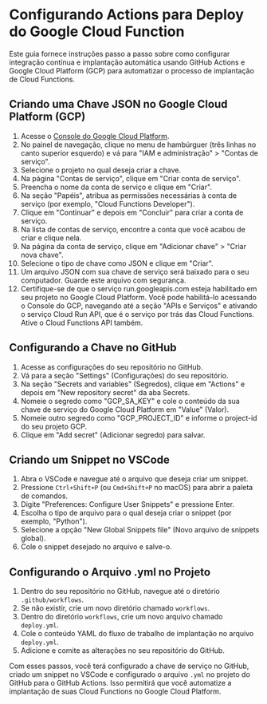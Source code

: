 # Configurando Actions para Deploy do Google Cloud Function

Este guia fornece instruções passo a passo sobre como configurar integração contínua e implantação automática usando GitHub Actions e Google Cloud Platform (GCP) para automatizar o processo de implantação de Cloud Functions.


## Criando uma Chave JSON no Google Cloud Platform (GCP)

1. Acesse o [Console do Google Cloud Platform](https://console.cloud.google.com/).
2. No painel de navegação, clique no menu de hambúrguer (três linhas no canto superior esquerdo) e vá para "IAM e administração" > "Contas de serviço".
3. Selecione o projeto no qual deseja criar a chave.
4. Na página "Contas de serviço", clique em "Criar conta de serviço".
5. Preencha o nome da conta de serviço e clique em "Criar".
6. Na seção "Papéis", atribua as permissões necessárias à conta de serviço (por exemplo, "Cloud Functions Developer").
7. Clique em "Continuar" e depois em "Concluir" para criar a conta de serviço.
8. Na lista de contas de serviço, encontre a conta que você acabou de criar e clique nela.
9. Na página da conta de serviço, clique em "Adicionar chave" > "Criar nova chave".
10. Selecione o tipo de chave como JSON e clique em "Criar".
11. Um arquivo JSON com sua chave de serviço será baixado para o seu computador. Guarde este arquivo com segurança.
12. Certifique-se de que o serviço run.googleapis.com esteja habilitado em seu projeto no Google Cloud Platform. Você pode habilitá-lo acessando o Console do GCP, navegando até a seção "APIs e Serviços" e ativando o serviço Cloud Run API, que é o serviço por trás das Cloud Functions. Ative o Cloud Functions API também.

## Configurando a Chave no GitHub

1. Acesse as configurações do seu repositório no GitHub.
2. Vá para a seção "Settings" (Configurações) do seu repositório.
3. Na seção "Secrets and variables" (Segredos), clique em "Actions" e depois em "New repository secret" da aba Secrets.
4. Nomeie o segredo como "GCP_SA_KEY" e cole o conteúdo da sua chave de serviço do Google Cloud Platform em "Value" (Valor).
5. Nomeie outro segredo como "GCP_PROJECT_ID" e informe o project-id do seu projeto GCP.
6. Clique em "Add secret" (Adicionar segredo) para salvar.

## Criando um Snippet no VSCode

1. Abra o VSCode e navegue até o arquivo que deseja criar um snippet.
2. Pressione `Ctrl+Shift+P` (ou `Cmd+Shift+P` no macOS) para abrir a paleta de comandos.
3. Digite "Preferences: Configure User Snippets" e pressione Enter.
4. Escolha o tipo de arquivo para o qual deseja criar o snippet (por exemplo, "Python").
5. Selecione a opção "New Global Snippets file" (Novo arquivo de snippets global).
6. Cole o snippet desejado no arquivo e salve-o.

## Configurando o Arquivo .yml no Projeto

1. Dentro do seu repositório no GitHub, navegue até o diretório `.github/workflows`.
2. Se não existir, crie um novo diretório chamado `workflows`.
3. Dentro do diretório `workflows`, crie um novo arquivo chamado `deploy.yml`.
4. Cole o conteúdo YAML do fluxo de trabalho de implantação no arquivo `deploy.yml`.
5. Adicione e comite as alterações no seu repositório do GitHub.

Com esses passos, você terá configurado a chave de serviço no GitHub, criado um snippet no VSCode e configurado o arquivo `.yml` no projeto do GitHub para o GitHub Actions. Isso permitirá que você automatize a implantação de suas Cloud Functions no Google Cloud Platform.
